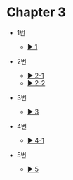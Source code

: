# Chapter 3

- 1번
  - [▶️ 1](practice3-1.html)
  
- 2번
  - [▶️ 2-1](practice3-2.html)
  - [▶️ 2-2](practice3-2.html)
 
- 3번
  - [▶️ 3](practice3-3.html)

- 4번
  - [▶️ 4-1](practice3-4.html)

- 5번
  - [▶️ 5](practice3-5.html)
